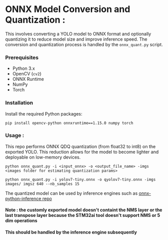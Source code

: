 # **ONNX Model Conversion and Quantization** :

This involves converting a YOLO model to ONNX format and optionally quantizing it to reduce model size and improve inference speed. The conversion and quantization process is handled by the `onnx_quant.py` script.

### Prerequisites

- Python 3.x
- OpenCV (`cv2`)
- ONNX Runtime
- NumPy
- Torch

### Installation

Install the required Python packages:
   ```
   pip install opencv-python onnxruntime==1.15.0 numpy torch
   ```

### Usage :

This repo performs ONNX QDQ quantization (from float32 to int8) on the exported YOLO. This reduction allows for the model to become lighter and deployable on low-memory devices.

```
python onnx_quant.py -i <input_onnx> -o <output_file_name> -imgs <images folder for estimating quantization params>
```
```
python onnx_quant.py -i yolov7-tiny.onnx -o qyolov7-tiny.onnx -imgs images/ imgsz 640 --nb_samples 15
```
The quantized model can be used by inference engines such as [onnx-python-inference repo](../onnx-python-inference/)

#### Note : the customly exported model doesn't containt the NMS layer or the last transpose layer because the STM32ai tool doesn't support NMS or 5 dim operations
#### This should be handled by the inference engine subsequently 